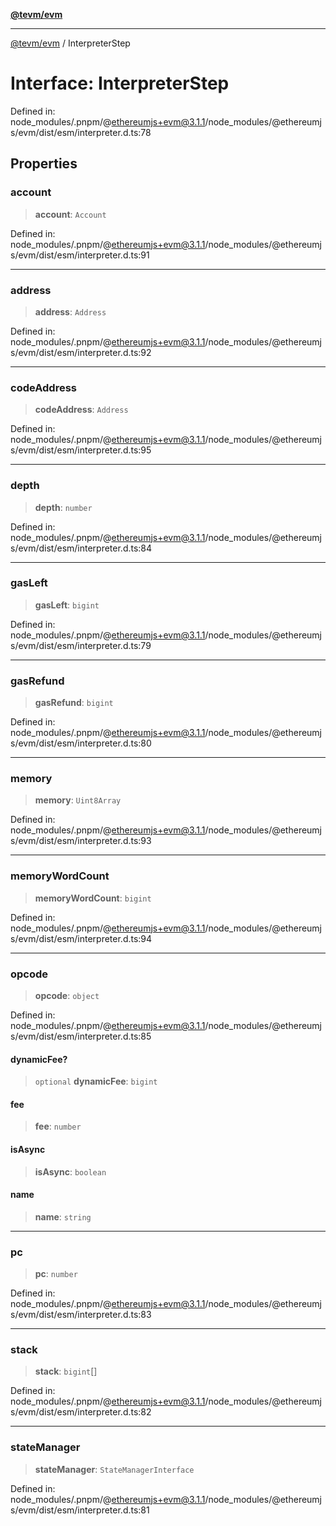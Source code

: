 [**@tevm/evm**](../README.md)

***

[@tevm/evm](../globals.md) / InterpreterStep

# Interface: InterpreterStep

Defined in: node\_modules/.pnpm/@ethereumjs+evm@3.1.1/node\_modules/@ethereumjs/evm/dist/esm/interpreter.d.ts:78

## Properties

### account

> **account**: `Account`

Defined in: node\_modules/.pnpm/@ethereumjs+evm@3.1.1/node\_modules/@ethereumjs/evm/dist/esm/interpreter.d.ts:91

***

### address

> **address**: `Address`

Defined in: node\_modules/.pnpm/@ethereumjs+evm@3.1.1/node\_modules/@ethereumjs/evm/dist/esm/interpreter.d.ts:92

***

### codeAddress

> **codeAddress**: `Address`

Defined in: node\_modules/.pnpm/@ethereumjs+evm@3.1.1/node\_modules/@ethereumjs/evm/dist/esm/interpreter.d.ts:95

***

### depth

> **depth**: `number`

Defined in: node\_modules/.pnpm/@ethereumjs+evm@3.1.1/node\_modules/@ethereumjs/evm/dist/esm/interpreter.d.ts:84

***

### gasLeft

> **gasLeft**: `bigint`

Defined in: node\_modules/.pnpm/@ethereumjs+evm@3.1.1/node\_modules/@ethereumjs/evm/dist/esm/interpreter.d.ts:79

***

### gasRefund

> **gasRefund**: `bigint`

Defined in: node\_modules/.pnpm/@ethereumjs+evm@3.1.1/node\_modules/@ethereumjs/evm/dist/esm/interpreter.d.ts:80

***

### memory

> **memory**: `Uint8Array`

Defined in: node\_modules/.pnpm/@ethereumjs+evm@3.1.1/node\_modules/@ethereumjs/evm/dist/esm/interpreter.d.ts:93

***

### memoryWordCount

> **memoryWordCount**: `bigint`

Defined in: node\_modules/.pnpm/@ethereumjs+evm@3.1.1/node\_modules/@ethereumjs/evm/dist/esm/interpreter.d.ts:94

***

### opcode

> **opcode**: `object`

Defined in: node\_modules/.pnpm/@ethereumjs+evm@3.1.1/node\_modules/@ethereumjs/evm/dist/esm/interpreter.d.ts:85

#### dynamicFee?

> `optional` **dynamicFee**: `bigint`

#### fee

> **fee**: `number`

#### isAsync

> **isAsync**: `boolean`

#### name

> **name**: `string`

***

### pc

> **pc**: `number`

Defined in: node\_modules/.pnpm/@ethereumjs+evm@3.1.1/node\_modules/@ethereumjs/evm/dist/esm/interpreter.d.ts:83

***

### stack

> **stack**: `bigint`[]

Defined in: node\_modules/.pnpm/@ethereumjs+evm@3.1.1/node\_modules/@ethereumjs/evm/dist/esm/interpreter.d.ts:82

***

### stateManager

> **stateManager**: `StateManagerInterface`

Defined in: node\_modules/.pnpm/@ethereumjs+evm@3.1.1/node\_modules/@ethereumjs/evm/dist/esm/interpreter.d.ts:81
